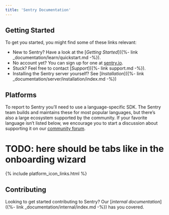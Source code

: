 ```yaml
---
title: 'Sentry Documentation'
---
```


## Getting Started

To get you started, you might find some of these links relevant:

-   New to Sentry? Have a look at the [_Getting Started_]({%- link _documentation/learn/quickstart.md -%}).
-   No account yet? You can sign up for one at [sentry.io](https://sentry.io/signup/).
-   Stuck? Feel free to contact [_Support_]({%- link support.md -%}).
-   Installing the Sentry server yourself? See [_Installation_]({%- link _documentation/server/installation/index.md -%})

## Platforms

To report to Sentry you’ll need to use a language-specific SDK. The Sentry team builds and maintains these for most popular languages, but there’s also a large ecosystem supported by the community. If your favorite language isn’t listed below, we encourage you to start a discussion about supporting it on our [community forum](https://forum.sentry.io).

# TODO: here should be tabs like in the onboarding wizard

{% include platform_icon_links.html %}

## Contributing

Looking to get started contributing to Sentry? Our [_internal documentation_]({%- link _documentation/internal/index.md -%}) has you covered.
